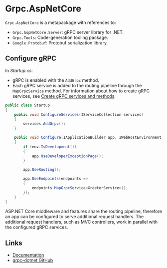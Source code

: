 # Grpc.AspNetCore

`Grpc.AspNetCore` is a metapackage with references to:

* `Grpc.AspNetCore.Server`: gRPC server library for .NET.
* `Grpc.Tools`: Code-generation tooling package.
* `Google.Protobuf`: Protobuf serialization library.

## Configure gRPC

In *Startup.cs*:

* gRPC is enabled with the `AddGrpc` method.
* Each gRPC service is added to the routing pipeline through the `MapGrpcService` method. For information about how to create gRPC services, see [Create gRPC services and methods](https://docs.microsoft.com/aspnet/core/grpc/services).

```csharp
public class Startup
{
    public void ConfigureServices(IServiceCollection services)
    {
        services.AddGrpc();
    }

    public void Configure(IApplicationBuilder app, IWebHostEnvironment env)
    {
        if (env.IsDevelopment())
        {
            app.UseDeveloperExceptionPage();
        }

        app.UseRouting();

        app.UseEndpoints(endpoints =>
        {
            endpoints.MapGrpcService<GreeterService>();
        });
    }
}
```

ASP.NET Core middleware and features share the routing pipeline, therefore an app can be configured to serve additional request handlers. The additional request handlers, such as MVC controllers, work in parallel with the configured gRPC services.

## Links

* [Documentation](https://docs.microsoft.com/aspnet/core/grpc/aspnetcore)
* [grpc-dotnet GitHub](https://github.com/grpc/grpc-dotnet)

